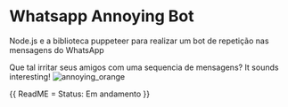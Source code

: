 # Whatsapp Annoying Bot

Node.js e a biblioteca puppeteer para realizar um bot de repetição nas mensagens do WhatsApp

Que tal irritar seus amigos com uma sequencia de mensagens? It sounds interesting!
![annoying_orange](https://user-images.githubusercontent.com/71906862/116499597-f1bf6800-a882-11eb-8924-8f9d8212b02f.png)
 
 {{ ReadME = Status: Em andamento   }}
